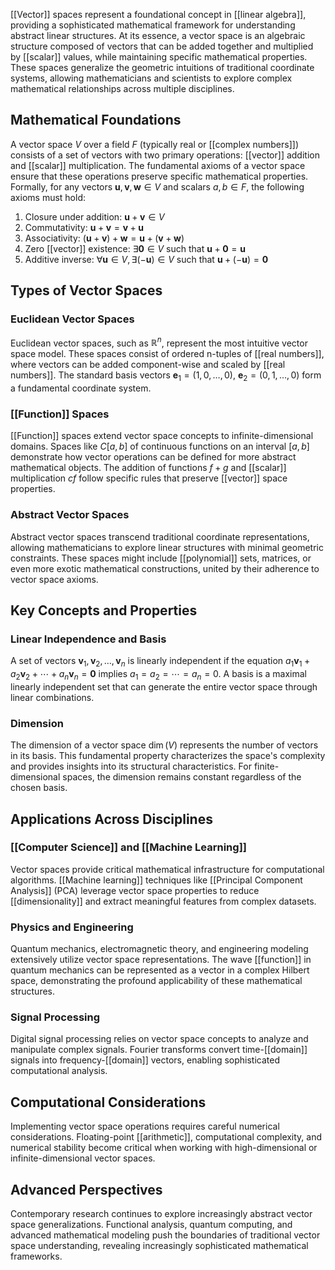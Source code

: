 [[Vector]] spaces represent a foundational concept in [[linear algebra]], providing a sophisticated mathematical framework for understanding abstract linear structures. At its essence, a vector space is an algebraic structure composed of vectors that can be added together and multiplied by [[scalar]] values, while maintaining specific mathematical properties. These spaces generalize the geometric intuitions of traditional coordinate systems, allowing mathematicians and scientists to explore complex mathematical relationships across multiple disciplines.

## Mathematical Foundations

A vector space $V$ over a field $F$ (typically real or [[complex numbers]]) consists of a set of vectors with two primary operations: [[vector]] addition and [[scalar]] multiplication. The fundamental axioms of a vector space ensure that these operations preserve specific mathematical properties. Formally, for any vectors $\mathbf{u}, \mathbf{v}, \mathbf{w} \in V$ and scalars $a, b \in F$, the following axioms must hold:

1. Closure under addition: $\mathbf{u} + \mathbf{v} \in V$
2. Commutativity: $\mathbf{u} + \mathbf{v} = \mathbf{v} + \mathbf{u}$
3. Associativity: $(\mathbf{u} + \mathbf{v}) + \mathbf{w} = \mathbf{u} + (\mathbf{v} + \mathbf{w})$
4. Zero [[vector]] existence: $\exists \mathbf{0} \in V$ such that $\mathbf{u} + \mathbf{0} = \mathbf{u}$
5. Additive inverse: $\forall \mathbf{u} \in V, \exists (-\mathbf{u}) \in V$ such that $\mathbf{u} + (-\mathbf{u}) = \mathbf{0}$

## Types of Vector Spaces

### Euclidean Vector Spaces

Euclidean vector spaces, such as $\mathbb{R}^n$, represent the most intuitive vector space model. These spaces consist of ordered n-tuples of [[real numbers]], where vectors can be added component-wise and scaled by [[real numbers]]. The standard basis vectors $\mathbf{e}_1 = (1,0,\ldots,0)$, $\mathbf{e}_2 = (0,1,\ldots,0)$ form a fundamental coordinate system.

### [[Function]] Spaces

[[Function]] spaces extend vector space concepts to infinite-dimensional domains. Spaces like $C[a,b]$ of continuous functions on an interval $[a,b]$ demonstrate how vector operations can be defined for more abstract mathematical objects. The addition of functions $f + g$ and [[scalar]] multiplication $cf$ follow specific rules that preserve [[vector]] space properties.

### Abstract Vector Spaces

Abstract vector spaces transcend traditional coordinate representations, allowing mathematicians to explore linear structures with minimal geometric constraints. These spaces might include [[polynomial]] sets, matrices, or even more exotic mathematical constructions, united by their adherence to vector space axioms.

## Key Concepts and Properties

### Linear Independence and Basis

A set of vectors ${\mathbf{v}_1, \mathbf{v}_2, \ldots, \mathbf{v}_n}$ is linearly independent if the equation $a_1\mathbf{v}_1 + a_2\mathbf{v}_2 + \cdots + a_n\mathbf{v}_n = \mathbf{0}$ implies $a_1 = a_2 = \cdots = a_n = 0$. A basis is a maximal linearly independent set that can generate the entire vector space through linear combinations.

### Dimension

The dimension of a vector space $\dim(V)$ represents the number of vectors in its basis. This fundamental property characterizes the space's complexity and provides insights into its structural characteristics. For finite-dimensional spaces, the dimension remains constant regardless of the chosen basis.

## Applications Across Disciplines

### [[Computer Science]] and [[Machine Learning]]

Vector spaces provide critical mathematical infrastructure for computational algorithms. [[Machine learning]] techniques like [[Principal Component Analysis]] (PCA) leverage vector space properties to reduce [[dimensionality]] and extract meaningful features from complex datasets.

### Physics and Engineering

Quantum mechanics, electromagnetic theory, and engineering modeling extensively utilize vector space representations. The wave [[function]] in quantum mechanics can be represented as a vector in a complex Hilbert space, demonstrating the profound applicability of these mathematical structures.

### Signal Processing

Digital signal processing relies on vector space concepts to analyze and manipulate complex signals. Fourier transforms convert time-[[domain]] signals into frequency-[[domain]] vectors, enabling sophisticated computational analysis.

## Computational Considerations

Implementing vector space operations requires careful numerical considerations. Floating-point [[arithmetic]], computational complexity, and numerical stability become critical when working with high-dimensional or infinite-dimensional vector spaces.

## Advanced Perspectives

Contemporary research continues to explore increasingly abstract vector space generalizations. Functional analysis, quantum computing, and advanced mathematical modeling push the boundaries of traditional vector space understanding, revealing increasingly sophisticated mathematical frameworks.